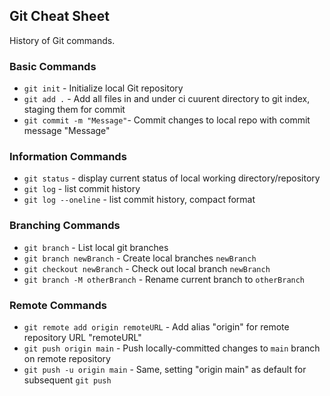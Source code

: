 ## Git Cheat Sheet

History of Git commands.

### Basic Commands
* `git init` - Initialize local Git repository
* `git add .` - Add all files in and under ci
cuurent directory to git index, staging them for commit
* `git commit -m "Message"`- Commit changes to local repo with commit message "Message"

### Information Commands
* `git status` - display current status of local working directory/repository
* `git log` - list commit history
* `git log --oneline` - list commit history, compact format


### Branching Commands
* `git branch` - List local git branches
* `git branch newBranch` - Create local branches `newBranch`
* `git checkout newBranch` - Check out local branch `newBranch`
* `git branch -M otherBranch` - Rename current branch to `otherBranch`

### Remote Commands
* `git remote add origin remoteURL` - Add alias "origin" for remote repository URL "remoteURL"
* `git push origin main` - Push locally-committed changes to `main` branch on remote repository
* `git push -u origin main` - Same, setting "origin main" as default for subsequent `git push`
